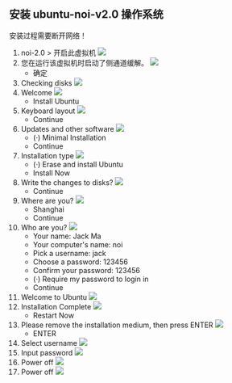 
## 安装 ubuntu-noi-v2.0 操作系统

安装过程需要断开网络！

1. noi-2.0 > 开启此虚拟机
    ![](images/ubuntu-001.png)
2. 您在运行该虚拟机时启动了侧通道缓解。
   ![](images/ubuntu-002.png)
   - 确定
3. Checking disks
   ![](images/ubuntu-003.png)
4. Welcome
   ![](images/ubuntu-004.png)
   - Install Ubuntu
5. Keyboard layout
   ![](images/ubuntu-005.png)
   - Continue
6. Updates and other software
   ![](images/ubuntu-006.png)
   - \(·) Minimal Installation
   - Continue
7. Installation type
   ![](images/ubuntu-007.png)
   - \(·) Erase and install Ubuntu
   - Install Now
8. Write the changes to disks?
   ![](images/ubuntu-008.png)
   - Continue
9. Where are you?
    ![](images/ubuntu-009.png)
    - Shanghai
    - Continue
10. Who are you?
    ![](images/ubuntu-010.png)
    - Your name: Jack Ma
    - Your computer's name: noi
    - Pick a username: jack
    - Choose a password: 123456
    - Confirm your password: 123456
    - \(·) Require my password to login in
    - Continue
11. Welcome to Ubuntu
    ![](images/ubuntu-011.png)
12. Installation Complete
    ![](images/ubuntu-012.png)
    - Restart Now
13. Please remove the installation medium, then press ENTER
    ![](images/ubuntu-013.png)
    - ENTER
14. Select username
    ![](images/ubuntu-014.png)
15. Input password
    ![](images/ubuntu-015.png)
16. Power off
    ![](images/ubuntu-016.png)
17. Power off
    ![](images/ubuntu-017.png)
